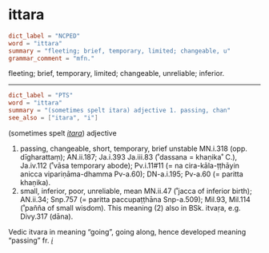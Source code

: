 # ittara

``` toml
dict_label = "NCPED"
word = "ittara"
summary = "fleeting; brief, temporary, limited; changeable, u"
grammar_comment = "mfn."
```

fleeting; brief, temporary, limited; changeable, unreliable; inferior.

--------------------

``` toml
dict_label = "PTS"
word = "ittara"
summary = "(sometimes spelt itara) adjective 1. passing, chan"
see_also = ["itara", "i"]
```

(sometimes spelt *[itara](itara.md)*) adjective

1. passing, changeable, short, temporary, brief unstable MN.i.318 (opp. dīgharattaṃ); AN.ii.187; Ja.i.393 Ja.iii.83 (˚dassana = khaṇika˚ C.), Ja.iv.112 (˚vāsa temporary abode); Pv.i.11#11 (= na cira\-kāla\-ṭṭhāyin anicca vipariṇāma\-dhamma Pv\-a.60); DN\-a.i.195; Pv\-a.60 (= paritta khaṇika).
2. small, inferior, poor, unreliable, mean MN.ii.47 (˚jacca of inferior birth); AN.ii.34; Snp.757 (= paritta paccupaṭṭhāna Snp\-a.509); Mil.93, Mil.114 (˚pañña of small wisdom). This meaning (2) also in BSk. itvaṛa, e.g. Divy.317 (dāna).

Vedic itvara in meaning “going”, going along, hence developed meaning “passing” fr. *[i](i.md)*

